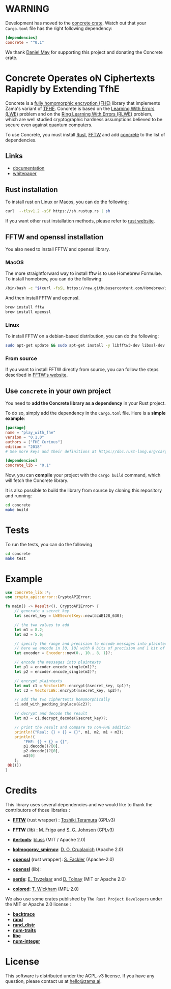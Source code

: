 # WARNING

Development has moved to the [concrete crate](https://crates.io/crates/concrete). Watch out that your `Cargo.toml` file has the right following dependency:

```toml
[dependencies]
concrete = "^0.1"
```

We thank [Daniel May](https://gitlab.com/danieljrmay) for supporting this project and donating the Concrete crate.

# Concrete Operates oN Ciphertexts Rapidly by Extending TfhE

Concrete is a [fully homomorphic encryption (FHE)](https://en.wikipedia.org/wiki/Homomorphic_encryption) library that implements Zama's variant of [TFHE](https://eprint.iacr.org/2018/421.pdf).
Concrete is based on the [Learning With Errors (LWE)](https://cims.nyu.edu/~regev/papers/lwesurvey.pdf) problem and on the [Ring Learning With Errors (RLWE)](https://eprint.iacr.org/2012/230.pdf) problem, which are well studied cryptographic hardness assumptions believed to be secure even against quantum computers.

To use Concrete, you must install [Rust](https://www.rust-lang.org), [FFTW](http://www.fftw.org) and add [concrete](https://github.com/zama-ai/concrete) to the list of dependencies.

## Links

- [documentation](https://concrete.zama.ai)
- [whitepaper](http://whitepaper.zama.ai)

## Rust installation

To install rust on Linux or Macos, you can do the following:

```bash
curl  --tlsv1.2 -sSf https://sh.rustup.rs | sh
```

If you want other rust installation methods, please refer to [rust website](https://forge.rust-lang.org/infra/other-installation-methods.html).

## FFTW and openssl installation

You also need to install FFTW and openssl library.

### MacOS

The more straightforward way to install fftw is to use Homebrew Formulae. To install homebrew, you can do the following:

```bash
/bin/bash -c "$(curl -fsSL https://raw.githubusercontent.com/Homebrew/install/master/install.sh)"
```

And then install FFTW and openssl.

```bash
brew install fftw
brew install openssl
```

### Linux

To install FFTW on a debian-based distribution, you can do the following:

```bash
sudo apt-get update && sudo apt-get install -y libfftw3-dev libssl-dev
```

### From source

If you want to install FFTW directly from source, you can follow the steps described in [FFTW's website](http://www.fftw.org/fftw2_doc/fftw_6.html).

## Use `concrete` in your own project

You need to **add the Concrete library as a dependency** in your Rust project.

To do so, simply add the dependency in the `Cargo.toml` file.
Here is a **simple example**:

```toml
[package]
name = "play_with_fhe"
version = "0.1.0"
authors = ["FHE Curious"]
edition = "2018"
# See more keys and their definitions at https://doc.rust-lang.org/cargo/reference/manifest.html

[dependencies]
concrete_lib = "0.1"
```

Now, you can **compile** your project with the `cargo build` command, which will fetch the Concrete library.

It is also possible to build the library from source by cloning this repository and running:

```bash
cd concrete
make build
```

# Tests

To run the tests, you can do the following

```bash
cd concrete
make test
```

# Example

```rust
use concrete_lib::*;
use crypto_api::error::CryptoAPIError;

fn main() -> Result<(), CryptoAPIError> {
    // generate a secret key
    let secret_key = LWESecretKey::new(&LWE128_630);

    // the two values to add
    let m1 = 8.2;
    let m2 = 5.6;

    // specify the range and precision to encode messages into plaintexts
    // here we encode in [0, 10[ with 8 bits of precision and 1 bit of padding
    let encoder = Encoder::new(0., 10., 8, 1)?;

    // encode the messages into plaintexts
    let p1 = encoder.encode_single(m1)?;
    let p2 = encoder.encode_single(m2)?;

    // encrypt plaintexts
    let mut c1 = VectorLWE::encrypt(&secret_key, &p1)?;
    let c2 = VectorLWE::encrypt(&secret_key, &p2)?;

    // add the two ciphertexts homomorphically
    c1.add_with_padding_inplace(&c2)?;

    // decrypt and decode the result
    let m3 = c1.decrypt_decode(&secret_key)?;

    // print the result and compare to non-FHE addition
    println!("Real: {} + {} = {}", m1, m2, m1 + m2);
    println!(
        "FHE: {} + {} = {}",
        p1.decode()?[0],
        p2.decode()?[0],
        m3[0]
    );
 Ok(())
}
```

# Credits

This library uses several dependencies and we would like to thank the contributors of those libraries :

- [**FFTW**](https://crates.io/crates/fftw) (rust wrapper) : [Toshiki Teramura](https://github.com/termoshtt) (GPLv3)
- [**FFTW**](http://www.fftw.org) (lib) : [M. Frigo](http://www.fftw.org/~athena/) and [S. G. Johnson](http://math.mit.edu/~stevenj/) (GPLv3)
- [**itertools**](https://crates.io/crates/itertools): [bluss](https://github.com/bluss) (MIT / Apache 2.0)
- [**kolmogorov_smirnov**](https://crates.io/crates/kolmogorov_smirnov): [D. O. Crualaoich](https://github.com/daithiocrualaoich) (Apache 2.0)
- [**openssl**](https://crates.io/crates/openssl) (rust wrapper): [S. Fackler](https://github.com/sfackler) (Apache-2.0)
- [**openssl**](https://www.openssl.org) (lib):

- [**serde**](https://crates.io/crates/serde): [E. Tryzelaar](https://github.com/erickt) and [D. Tolnay](https://github.com/dtolnay) (MIT or Apache 2.0)
- [**colored**](https://crates.io/crates/colored): [T. Wickham](https://github.com/mackwic) (MPL-2.0)

We also use some crates published by `The Rust Project Developers` under the MIT or Apache 2.0 license :

- [**backtrace**](https://crates.io/crates/backtrace)
- [**rand**](https://crates.io/crates/rand)
- [**rand_distr**](https://crates.io/crates/rand_distr)
- [**num-traits**](https://crates.io/crates/num-traits)
- [**libc**](https://crates.io/crates/libc)
- [**num-integer**](https://crates.io/crates/num-integer)

# License

This software is distributed under the AGPL-v3 license. If you have any question, please contact us at hello@zama.ai.
